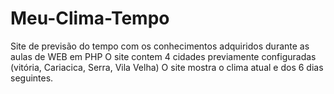 # Meu-Clima-Tempo
Site de previsão do tempo com os conhecimentos adquiridos durante as aulas de WEB em PHP
O site contem 4 cidades previamente configuradas (vitória, Cariacica, Serra, Vila Velha)
O site mostra o clima atual e dos 6 dias seguintes.
